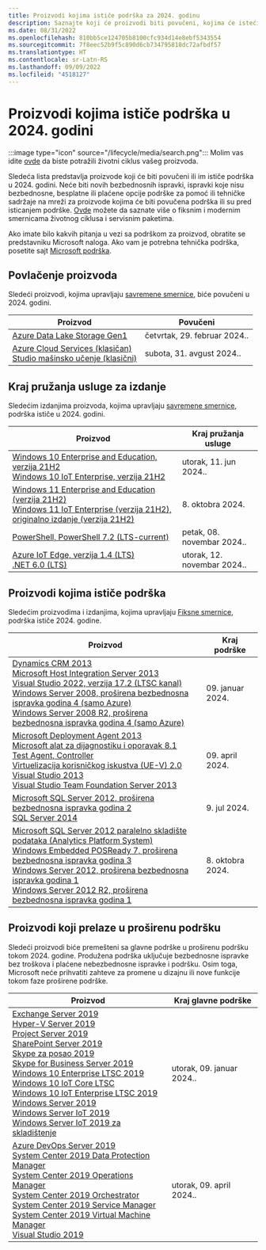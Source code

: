 ```yaml
---
title: Proizvodi kojima ističe podrška za 2024. godinu
description: Saznajte koji će proizvodi biti povučeni, kojima će isteći podrška ili biti premešteni sa glavne podrške na proširenu podršku u 2024. godini.
ms.date: 08/31/2022
ms.openlocfilehash: 810bb5ce124705b8100cfc934d14e8ebf5343554
ms.sourcegitcommit: 7f8eec52b9f5c890d6cb734795818dc72afbdf57
ms.translationtype: HT
ms.contentlocale: sr-Latn-RS
ms.lasthandoff: 09/09/2022
ms.locfileid: "4518127"
---
```

# <a name="products-ending-support-in-2024"></a>Proizvodi kojima ističe podrška u 2024. godini

:::image type="icon" source="/lifecycle/media/search.png":::
Molim vas idite [ovde](/lifecycle/products/) da biste potražili životni ciklus vašeg proizvoda.

Sledeća lista predstavlja proizvode koji će biti povučeni ili im ističe podrška u 2024. godini. Neće biti novih bezbednosnih ispravki, ispravki koje nisu bezbednosne, besplatne ili plaćene opcije podrške za pomoć ili tehničke sadržaje na mreži za proizvode kojima će biti povučena podrška ili su pred isticanjem podrške. [Ovde](/lifecycle/overview/product-end-of-support-overview) možete da saznate više o fiksnim i modernim smernicama životnog ciklusa i servisnim paketima.

Ako imate bilo kakvih pitanja u vezi sa podrškom za proizvod, obratite se predstavniku Microsoft naloga. Ako vam je potrebna tehnička podrška, posetite sajt [Microsoft podrška](https://support.microsoft.com/contactus/?ws=support).

## <a name="product-retirements"></a>Povlačenje proizvoda

Sledeći proizvodi, kojima upravljaju [savremene smernice](/lifecycle/policies/modern), biće povučeni u 2024. godini.

| Proizvod | Povučeni |
| --- | --- |
| [Azure Data Lake Storage Gen1](/lifecycle/products/azure-data-lake-storage-gen1?branch=live)<br> | četvrtak, 29. februar 2024.. |
| [Azure Cloud Services (klasičan)](/lifecycle/products/azure-cloud-services-classic?branch=live)<br>[Studio mašinsko učenje (klasični)](/lifecycle/products/machine-learning-studio-classic?branch=live)<br> | subota, 31. avgust 2024.. |


## <a name="release-end-of-servicing"></a>Kraj pružanja usluge za izdanje

Sledećim izdanjima proizvoda, kojima upravljaju [savremene smernice](/lifecycle/policies/modern), podrška ističe u 2024. godini.

| Proizvod | Kraj pružanja usluge |
| --- | --- |
| [Windows 10 Enterprise and Education, verzija 21H2](/lifecycle/products/windows-10-enterprise-and-education?branch=live)<br>[Windows 10 IoT Enterprise, verzija 21H2](/lifecycle/products/windows-10-iot-enterprise?branch=live)<br> | utorak, 11. jun 2024.. |
| [Windows 11 Enterprise and Education (verzija 21H2)](/lifecycle/products/windows-11-enterprise-and-education-version-21h2?branch=live)<br>[Windows 11 IoT Enterprise (verzija 21H2), originalno izdanje (verzija 21H2)](/lifecycle/products/windows-11-iot-enterprise-version-21h2?branch=live)<br> | 8. oktobra 2024. |
| [PowerShell, PowerShell 7.2 (LTS-current)](/lifecycle/products/powershell?branch=live)<br> | petak, 08. novembar 2024.. |
| [Azure IoT Edge, verzija 1.4 (LTS)](/lifecycle/products/azure-iot-edge?branch=live)<br>[.NET 6.0 (LTS)](/lifecycle/products/microsoft-net-and-net-core?branch=live)<br> | utorak, 12. novembar 2024.. |


## <a name="products-reaching-end-of-support"></a>Proizvodi kojima ističe podrška

Sledećim proizvodima i izdanjima, kojima upravljaju [Fiksne smernice](/lifecycle/policies/fixed), podrška ističe 2024. godine.

| Proizvod | Kraj podrške |
| --- | --- |
| [Dynamics CRM 2013](/lifecycle/products/dynamics-crm-2013?branch=live)<br>[Microsoft Host Integration Server 2013](/lifecycle/products/microsoft-host-integration-server-2013?branch=live)<br>[Visual Studio 2022, verzija 17.2 (LTSC kanal)](/lifecycle/products/visual-studio-2022?branch=live)<br>[Windows Server 2008, proširena bezbednosna ispravka godina 4 (samo Azure)](/lifecycle/products/windows-server-2008?branch=live)<br>[Windows Server 2008 R2, proširena bezbednosna ispravka godina 4 (samo Azure)](/lifecycle/products/windows-server-2008-r2?branch=live)<br> | 09. januar 2024. |
| [Microsoft Deployment Agent 2013](/lifecycle/products/microsoft-deployment-agent-2013?branch=live)<br>[Microsoft alat za dijagnostiku i oporavak 8.1](/lifecycle/products/microsoft-diagnostics-and-recovery-toolset-81?branch=live)<br>[Test Agent, Controller](/lifecycle/products/test-agent-controller?branch=live)<br>[Virtuelizacija korisničkog iskustva (UE-V) 2.0](/lifecycle/products/user-experience-virtualization-uev-20?branch=live)<br>[Visual Studio 2013](/lifecycle/products/visual-studio-2013?branch=live)<br>[Visual Studio Team Foundation Server 2013](/lifecycle/products/visual-studio-team-foundation-server-2013?branch=live)<br> | 09. april 2024. |
| [Microsoft SQL Server 2012, proširena bezbednosna ispravka godina 2](/lifecycle/products/microsoft-sql-server-2012?branch=live)<br>[SQL Server 2014](/lifecycle/products/sql-server-2014?branch=live)<br> | 9. jul 2024. |
| [Microsoft SQL Server 2012 paralelno skladište podataka (Analytics Platform System)](/lifecycle/products/microsoft-sql-server-2012-parallel-data-warehouse-analytics-platform-system?branch=live)<br>[Windows Embedded POSReady 7, proširena bezbednosna ispravka godina 3](/lifecycle/products/windows-embedded-posready-7?branch=live)<br>[Windows Server 2012, proširena bezbednosna ispravka godina 1](/lifecycle/products/windows-server-2012?branch=live)<br>[Windows Server 2012 R2, proširena bezbednosna ispravka godina 1](/lifecycle/products/windows-server-2012-r2?branch=live)<br> | 8. oktobra 2024. |


## <a name="products-moving-to-extended-support"></a>Proizvodi koji prelaze u proširenu podršku

Sledeći proizvodi biće premešteni sa glavne podrške u proširenu podršku tokom 2024. godine. Produžena podrška uključuje bezbednosne ispravke bez troškova i plaćene nebezbednosne ispravke i podršku. Osim toga, Microsoft neće prihvatiti zahteve za promene u dizajnu ili nove funkcije tokom faze proširene podrške.

| Proizvod | Kraj glavne podrške |
| --- | --- |
| [Exchange Server 2019](/lifecycle/products/exchange-server-2019?branch=live)<br>[Hyper-V Server 2019](/lifecycle/products/hyperv-server-2019?branch=live)<br>[Project Server 2019](/lifecycle/products/project-server-2019?branch=live)<br>[SharePoint Server 2019](/lifecycle/products/sharepoint-server-2019?branch=live)<br>[Skype za posao 2019](/lifecycle/products/skype-for-business-2019?branch=live)<br>[Skype for Business Server 2019](/lifecycle/products/skype-for-business-server-2019?branch=live)<br>[Windows 10 Enterprise LTSC 2019](/lifecycle/products/windows-10-enterprise-ltsc-2019?branch=live)<br>[Windows 10 IoT Core LTSC](/lifecycle/products/windows-10-iot-core-ltsc?branch=live)<br>[Windows 10 IoT Enterprise LTSC 2019](/lifecycle/products/windows-10-iot-enterprise-ltsc-2019?branch=live)<br>[Windows Server 2019](/lifecycle/products/windows-server-2019?branch=live)<br>[Windows Server IoT 2019](/lifecycle/products/windows-server-iot-2019?branch=live)<br>[Windows Server IoT 2019 za skladištenje](/lifecycle/products/windows-server-iot-2019-for-storage?branch=live)<br> | utorak, 09. januar 2024.. |
| [Azure DevOps Server 2019](/lifecycle/products/azure-devops-server-2019?branch=live)<br>[System Center 2019 Data Protection Manager](/lifecycle/products/system-center-2019-data-protection-manager?branch=live)<br>[System Center 2019 Operations Manager](/lifecycle/products/system-center-2019-operations-manager?branch=live)<br>[System Center 2019 Orchestrator](/lifecycle/products/system-center-2019-orchestrator?branch=live)<br>[System Center 2019 Service Manager](/lifecycle/products/system-center-2019-service-manager?branch=live)<br>[System Center 2019 Virtual Machine Manager](/lifecycle/products/system-center-2019-virtual-machine-manager?branch=live)<br>[Visual Studio 2019](/lifecycle/products/visual-studio-2019?branch=live)<br> | utorak, 09. april 2024.. |
